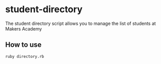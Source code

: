 # student-directory #

The student directory script allows you to manage the list of students at Makers Academy

## How to use ##

```shell
ruby directory.rb
```
